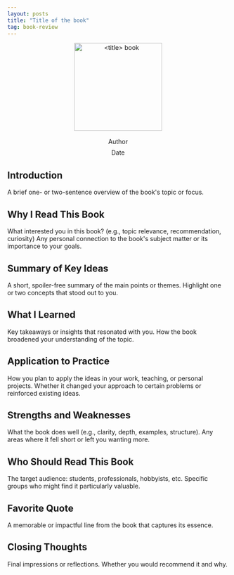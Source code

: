 ```yaml
---
layout: posts
title: "Title of the book"
tag: book-review
---
```


<div style="text-align: center;">
  <img src="/assets/images/books/<img title>.jpg" alt="<title> book" width="200" style="margin-bottom: 10px;">
  <div style="line-height: 1.4; margin-top: 5px;">
    <h4 style="margin: 5px 0; font-weight: normal;">Author</h4>
    <h4 style="margin: 5px 0; font-weight: normal;">Date</h4>
  </div>
</div>

## Introduction

A brief one- or two-sentence overview of the book's topic or focus.

## Why I Read This Book
What interested you in this book? (e.g., topic relevance, recommendation, curiosity)
Any personal connection to the book's subject matter or its importance to your goals.

## Summary of Key Ideas
A short, spoiler-free summary of the main points or themes.
Highlight one or two concepts that stood out to you.

## What I Learned
Key takeaways or insights that resonated with you.
How the book broadened your understanding of the topic.

## Application to Practice
How you plan to apply the ideas in your work, teaching, or personal projects.
Whether it changed your approach to certain problems or reinforced existing ideas.

## Strengths and Weaknesses
What the book does well (e.g., clarity, depth, examples, structure).
Any areas where it fell short or left you wanting more.

## Who Should Read This Book
The target audience: students, professionals, hobbyists, etc.
Specific groups who might find it particularly valuable.

## Favorite Quote
A memorable or impactful line from the book that captures its essence.

## Closing Thoughts
Final impressions or reflections.
Whether you would recommend it and why.



